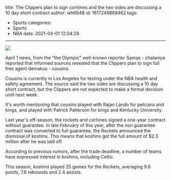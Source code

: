 title: The Clippers plan to sign corhines and the two sides are discussing a 10 day short contract
author: wh6648
id: 1617249868462
tags: 
- Sports
categories: 
- Sports
- NBA
date: 2021-04-01 12:04:28
---
![](https://p4.itc.cn/images01/20210401/f511c95461ec4d2d967abcd3da2b3c45.jpeg)


April 1 news, from the "the Olympic" well-known reporter Samas - chalaniya reported that informed sources revealed that the Clippers plan to sign full free agent demakus - cousins.

Cousins is currently in Los Angeles for testing under the NBA health and safety agreement. The source said the two sides are discussing a 10 day short contract, but the Clippers are not expected to make a formal decision until next week.

It's worth mentioning that cousins played with Rajan Lando for pelicans and kings, and played with Patrick Patterson for kings and Kentucky University.

Last year's off-season, the rockets and corhines signed a one-year contract without guarantee. In late February of this year, after the non guarantee contract was converted to full guarantee, the Rockets announced the dismissal of koshins. This means that koshins got the full amount of $2.3 million after he was laid off.

According to previous rumors, after the trade deadline, a number of teams have expressed interest in koshins, including Celtic.

This season, koshins played 25 games for the Rockets, averaging 9.6 points, 7.6 rebounds and 2.4 assists.

